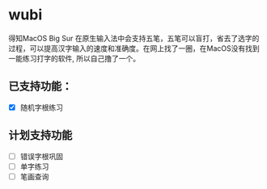 # wubi
得知MacOS Big Sur 在原生输入法中会支持五笔，五笔可以盲打，省去了选字的过程，可以提高汉字输入的速度和准确度。在网上找了一圈，在MacOS没有找到一能练习打字的软件, 所以自己撸了一个。

## 已支持功能：
- [x] 随机字根练习

## 计划支持功能
- [ ] 错误字根巩固
- [ ] 单字练习
- [ ] 笔画查询

